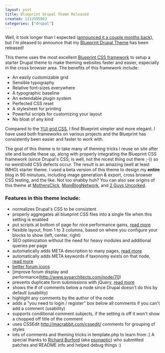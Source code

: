 ```yaml
--- 
layout: post
title: Blueprint Drupal Theme Released
created: 1212595962
categories: ["drupal"]
---
```

Well, it took longer than I expected (<a href="http://drupalmao.com/ted-serbinski-interview">announced it a couple months back</a>), but I'm pleased to announce that my <a href="http://drupal.org/project/blueprint">Blueprint Drupal Theme</a> has been released! 

This theme uses the most excellent <a href="http://code.google.com/p/blueprintcss/">Blueprint CSS framework</a> to setup a starter Drupal theme to make theming websites faster and easier, especially in the cross browser area. The benefits of this framework include:

* An easily customizable grid
* Sensible typography
* Relative font-sizes everywhere
* A typographic baseline
* An extendable plugin system
* Perfected CSS reset
* A stylesheet for printing
* Powerful scripts for customizing your layout
* No bloat of any kind

Compared to the <a href="http://developer.yahoo.com/yui/grids/">YUI grid CSS</a>, I find Blueprint simpler and more elegant. I have used both frameworks on various projects and the Blueprint has consistently been easier and faster to work with.

The goal of this theme is to take many of theming tricks I reuse on site after site and bundle these up, along with properly integrating the Blueprint CSS framework (since Drupal's CSS, is well, not the nicest thing out there ;-)) so no weird/odd CSS defects occur. The result is an amazing (well at least IMHO) starter theme. I used a beta version of this theme to design my **entire** blog in 90 minutues, including image generation & export, cross browser CSS testing, and the like. Not too shabby huh? You can also see origins of this theme at <a href="http://www.mothersclick.com/">MothersClick</a>, <a href="http://www.momblognetwork.com/">MomBlogNetwork</a>, and <a href="http://2guysuncorked.com/">2 Guys Uncorked</a>.

### Features in this theme include:

* normalizes Drupal's CSS to be consistent
* properly aggregates all blueprint CSS files into a single file when this setting is enabled
* put scripts at bottom of page for nice performance gains, [read more](http://developer.yahoo.com/performance/rules.html#js_bottom)
* flexible layout, from 1 to 3 columns, based on where you configure your blocks to show (left, center, right)
* SEO optimization without the need for heavy modules and additional queries per page
* automatically adds META description to many pages, [read more](http://googlewebmastercentral.blogspot.com/2007/09/improve-snippets-with-meta-description.html)
* automatically adds META keywords if taxonomy exists on that node, [read more](http://searchengineland.com/070905-194221.php)
* [better forum icons](http://drupal.org/node/102743#comment-664157)
* [improve forum display and performance(http://www.sysarchitects.com/node/70)
* prevents duplicate form submissions with jQuery, <a href="https://tedserbinski.com/drupal/how-to-prevent-duplicate-posts/">read more</a>
* shows the # of comments below a node since Drupal doesn't do this by default (usability)
* highlight any comments by the author of the node
* adds a "you need to login / register" box below all comments if you can't add a comment (usability)
* supports conditional comment subjects, if the setting is off it won't show a chopped off title of the comment
* uses CSSEdit http://macrabbit.com/cssedit/ comments for grouping of styles
* lots of comments and theming tricks in template.php to learn from :)
A special thanks to <a href="http://freestylesystems.co.uk/">Richard Burford</a> (aka <a href="http://drupal.org/user/93429">psynaptic</a>) who submitted patches and README info and helped debug things :)
